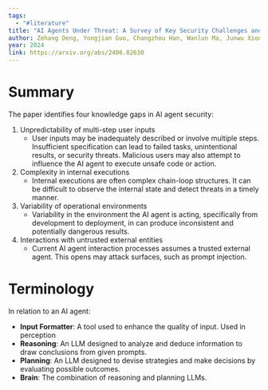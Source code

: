 ```yaml
---
tags:
  - "#literature"
title: "AI Agents Under Threat: A Survey of Key Security Challenges and Future Pathways"
author: Zehang Deng, Yongjian Guo, Changzhou Han, Wanlun Ma, Junwu Xiong, Sheng Wen, Yang Xiang
year: 2024
link: https://arxiv.org/abs/2406.02630
---
```

# Summary
The paper identifies four knowledge gaps in AI agent security:
1. Unpredictability of multi-step user inputs
	- User inputs may be inadequately described or involve multiple steps. Insufficient specification can lead to failed tasks, unintentional results, or security threats. Malicious users may also attempt to influence the AI agent to execute unsafe code or action.
2. Complexity in internal executions
	- Internal executions are often complex chain-loop structures. It can be difficult to observe the internal state and detect threats in a timely manner.
3. Variability of operational environments
	- Variability in the environment the AI agent is acting, specifically from development to deployment, in can produce inconsistent and potentially dangerous results.
4. Interactions with untrusted external entities
	- Current AI agent interaction processes assumes a trusted external agent. This opens may attack surfaces, such as prompt injection.

# Terminology
In relation to an AI agent:
- **Input Formatter**: A tool used to enhance the quality of input. Used in perception
- **Reasoning**: An LLM designed to analyze and deduce information to draw conclusions from given prompts. 
- **Planning**: An LLM designed to devise strategies and make decisions by evaluating possible outcomes. 
- **Brain**: The combination of reasoning and planning LLMs.